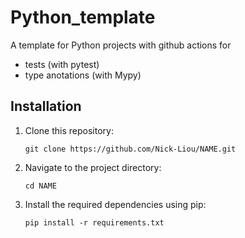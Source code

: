# Python_template
A template for Python projects with github actions for 
- tests (with pytest)
- type anotations (with Mypy)



## Installation

<!-- Change the "NAME" -->

1. Clone this repository:   
    ```
    git clone https://github.com/Nick-Liou/NAME.git
    ```
2. Navigate to the project directory:   
    ```
    cd NAME
    ```
3. Install the required dependencies using pip:
    ```
    pip install -r requirements.txt
    ```
<!-- Use  "pipreqs" to auto generate the requirements  -->
<!-- mypy --ignore-missing-imports --explicit-package-bases  . -->
